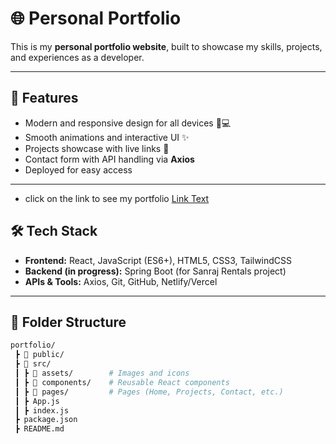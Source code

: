 # 🌐 Personal Portfolio

This is my **personal portfolio website**, built to showcase my skills, projects, and experiences as a developer.  

---

## 🚀 Features
- Modern and responsive design for all devices 📱💻  
- Smooth animations and interactive UI ✨  
- Projects showcase with live links 🔗  
- Contact form with API handling via **Axios**  
- Deployed for easy access  

---
- click on the link to see my portfolio
[Link Text](https://tanishportfolio29.netlify.app/)


## 🛠️ Tech Stack
- **Frontend:** React, JavaScript (ES6+), HTML5, CSS3, TailwindCSS  
- **Backend (in progress):** Spring Boot (for Sanraj Rentals project)  
- **APIs & Tools:** Axios, Git, GitHub, Netlify/Vercel  

---

## 📂 Folder Structure
```bash
portfolio/
 ┣ 📂 public/
 ┣ 📂 src/
 ┃ ┣ 📂 assets/        # Images and icons
 ┃ ┣ 📂 components/    # Reusable React components
 ┃ ┣ 📂 pages/         # Pages (Home, Projects, Contact, etc.)
 ┃ ┣ App.js
 ┃ ┣ index.js
 ┣ package.json
 ┣ README.md
